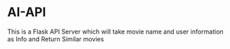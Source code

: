 # AI-API
This is a Flask API Server which will take movie name and user information as Info and Return Similar movies 

